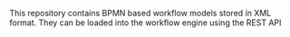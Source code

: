 This repository contains BPMN based
workflow models stored ín XML format.
They can be loaded into the workflow engine using
the REST API